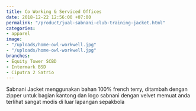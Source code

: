```yaml
---
title: Co Working & Serviced Offices
date: 2018-12-22 12:56:00 +07:00
permalink: "/product/jual-sabnani-club-training-jacket.html"
categories:
- apparel
image:
- "/uploads/home-owl-workwell.jpg"
- "/uploads/home-owl-workwell.jpg"
branches:
- Equity Tower SCBD
- Intermark BSD
- Ciputra 2 Satrio
---
```


Sabnani Jacket menggunakan bahan 100% french terry, ditambah dengan zipper untuk bagian kantong dan logo sabnani dengan velvet memuat anda terlihat sangat modis di luar lapangan sepakbola
